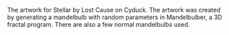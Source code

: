 The artwork for Stellar by Lost Cause on Cyduck. The artwork was created by generating a mandelbulb with random parameters in Mandelbulber, a 3D fractal program. There are also a few normal mandelbulbs used.